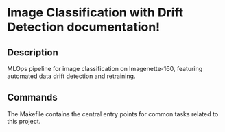 # Image Classification with Drift Detection documentation!

## Description

MLOps pipeline for image classification on Imagenette-160, featuring automated data drift detection and retraining.

## Commands

The Makefile contains the central entry points for common tasks related to this project.
